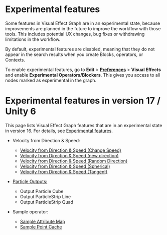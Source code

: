 # Experimental features

Some features in Visual Effect Graph are in an experimental state, because improvements are planned in the future to improve the workflow with those tools. This includes potential UX changes, bug fixes or withdrawing limitations in the workflow.  

By default, experimental features are disabled, meaning that they do not appear in the search results when you create Blocks, operators, or Contexts. 

To enable experimental features, go to **Edit** > [**Preferences**](VisualEffectPreferences.md) > **Visual Effects** and enable **Experimental Operators/Blockers**. This gives you access to all nodes marked as experimental in the graph.

# Experimental features in version 17 / Unity 6

This page lists Visual Effect Graph features that are in an experimental state in version 16. For details, see [Experimental features](ExperimentalFeatures.md).

* Velocity from Direction & Speed:
  * [Velocity from Direction & Speed (Change Speed)](https://docs.unity3d.com/Packages/com.unity.visualeffectgraph@16.0/manual/Block-VelocityFromDirectionAndSpeed(ChangeSpeed).html)
  * [Velocity from Direction & Speed (new direction)](https://docs.unity3d.com/Packages/com.unity.visualeffectgraph@16.0/manual/Block-VelocityFromDirectionAndSpeed(NewDirection).html)  
  * [Velocity from Direction & Speed (Random Direction)](https://docs.unity3d.com/Packages/com.unity.visualeffectgraph@16.0/manual/Block-VelocityFromDirectionAndSpeed(RandomDirection).html)
  * [Velocity from Direction & Speed (Spherical)](https://docs.unity3d.com/Packages/com.unity.visualeffectgraph@16.0/manual/Block-VelocityFromDirectionAndSpeed(Spherical).html)
  * [Velocity from Direction & Speed (Tangent)](https://docs.unity3d.com/Packages/com.unity.visualeffectgraph@16.0/manual/Block-VelocityFromDirectionAndSpeed(Tangent).html)

* [Particle Outputs:](https://docs.unity3d.com/Packages/com.unity.visualeffectgraph@16.0/manual/Context-OutputSharedSettings.html)
  * Output Particle Cube
  * Output ParticleStrip Line
  * Output ParticleStrip Quad

* Sample operator:
  * [Sample Attribute Map](https://docs.unity3d.com/Packages/com.unity.visualeffectgraph@16.0/manual/Block-SetAttributeFromMap.html)
  * [Sample Point Cache](https://docs.unity3d.com/Packages/com.unity.visualeffectgraph@16.0/manual/Operator-PointCache.html)



